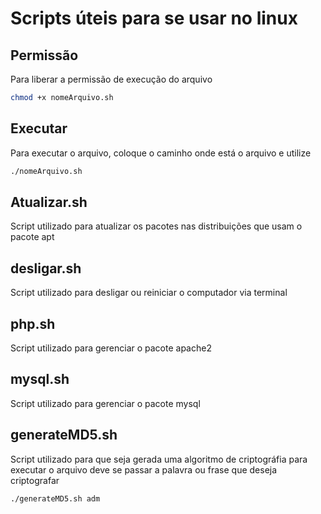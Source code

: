# Scripts úteis para se usar no linux

## Permissão
Para liberar a permissão de execução do arquivo

```bash
chmod +x nomeArquivo.sh
```
## Executar 
Para executar o arquivo, coloque o caminho onde está o arquivo e utilize
```bash
./nomeArquivo.sh
```

## Atualizar.sh
Script utilizado para atualizar os pacotes nas distribuições que usam o pacote apt


## desligar.sh
Script utilizado para desligar ou reiniciar o computador via terminal

## php.sh
Script utilizado para gerenciar o pacote apache2 

## mysql.sh 
Script utilizado para gerenciar o pacote mysql

## generateMD5.sh
Script utilizado para que seja gerada uma algoritmo de criptográfia
para executar o arquivo deve se passar a palavra ou frase que deseja criptografar
```bash
./generateMD5.sh adm
```